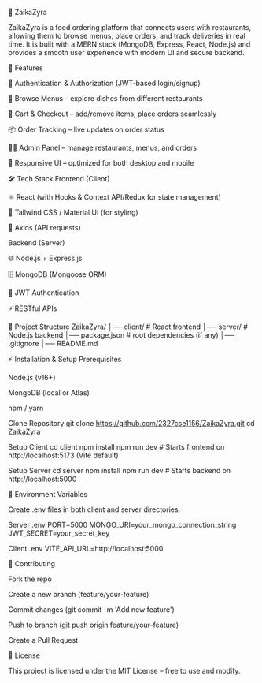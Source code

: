 🍴 ZaikaZyra

ZaikaZyra is a food ordering platform that connects users with restaurants, allowing them to browse menus, place orders, and track deliveries in real time. It is built with a MERN stack (MongoDB, Express, React, Node.js) and provides a smooth user experience with modern UI and secure backend.

🚀 Features

🔐 Authentication & Authorization (JWT-based login/signup)

🍕 Browse Menus – explore dishes from different restaurants

🛒 Cart & Checkout – add/remove items, place orders seamlessly

📦 Order Tracking – live updates on order status

👨‍🍳 Admin Panel – manage restaurants, menus, and orders

📱 Responsive UI – optimized for both desktop and mobile

🛠 Tech Stack
Frontend (Client)

⚛️ React (with Hooks & Context API/Redux for state management)

🎨 Tailwind CSS / Material UI (for styling)

🔄 Axios (API requests)

Backend (Server)

🌐 Node.js + Express.js

🗄 MongoDB (Mongoose ORM)

🔐 JWT Authentication

⚡ RESTful APIs

📂 Project Structure
ZaikaZyra/
│── client/        # React frontend
│── server/        # Node.js backend
│── package.json   # root dependencies (if any)
│── .gitignore
│── README.md

⚡ Installation & Setup
Prerequisites

Node.js (v16+)

MongoDB (local or Atlas)

npm / yarn

Clone Repository
git clone https://github.com/2327cse1156/ZaikaZyra.git
cd ZaikaZyra

Setup Client
cd client
npm install
npm run dev   # Starts frontend on http://localhost:5173 (Vite default)

Setup Server
cd server
npm install
npm run dev   # Starts backend on http://localhost:5000

🔑 Environment Variables

Create .env files in both client and server directories.

Server .env
PORT=5000
MONGO_URI=your_mongo_connection_string
JWT_SECRET=your_secret_key

Client .env
VITE_API_URL=http://localhost:5000

🤝 Contributing

Fork the repo

Create a new branch (feature/your-feature)

Commit changes (git commit -m 'Add new feature')

Push to branch (git push origin feature/your-feature)

Create a Pull Request

📜 License

This project is licensed under the MIT License – free to use and modify.
